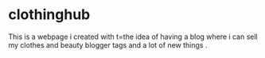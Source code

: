 # clothinghub
This is a webpage i created with t=the idea of having a blog where i can sell my clothes and beauty blogger tags and a lot of new things .

